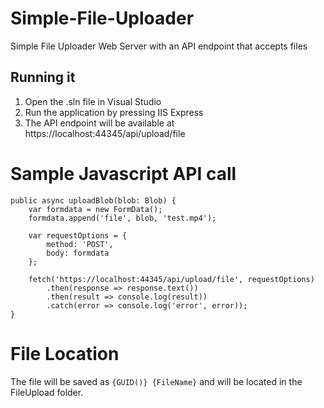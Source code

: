 # Simple-File-Uploader

Simple File Uploader Web Server with an API endpoint that accepts files

## Running it
1. Open the .sln file in Visual Studio
2. Run the application by pressing IIS Express
3. The API endpoint will be available at https://localhost:44345/api/upload/file

# Sample Javascript API call
```
public async uploadBlob(blob: Blob) {
    var formdata = new FormData();
    formdata.append('file', blob, 'test.mp4');

    var requestOptions = {
        method: 'POST',
        body: formdata
    };

    fetch('https://localhost:44345/api/upload/file', requestOptions)
        .then(response => response.text())
        .then(result => console.log(result))
        .catch(error => console.log('error', error));
}
```

# File Location
The file will be saved as `{GUID()} {FileName}` and will be located in the FileUpload folder.
